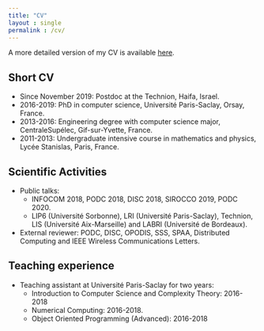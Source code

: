 ```yaml
---
title: "CV"
layout : single
permalink : /cv/
---
```


A more detailed version of my CV is available [here](../assets/cv.pdf).

## Short CV

* Since November 2019: Postdoc at the Technion, Haifa, Israel.
* 2016-2019: PhD in computer science, Université Paris-Saclay, Orsay, France.
* 2013-2016: Engineering degree with computer science major, CentraleSupélec, Gif-sur-Yvette, France.
* 2011-2013: Undergraduate intensive course in mathematics and physics, Lycée Stanislas, Paris, France.

## Scientific Activities

* Public talks:
	* INFOCOM 2018, PODC 2018, DISC 2018, SIROCCO 2019, PODC 2020.
	* LIP6 (Université Sorbonne), LRI (Université Paris-Saclay), Technion, LIS (Université Aix-Marseille) and LABRI (Université de Bordeaux).
* External reviewer: PODC, DISC, OPODIS, SSS, SPAA, Distributed Computing and IEEE Wireless Communications Letters.

## Teaching experience

* Teaching assistant at Université Paris-Saclay for two years:
	* Introduction to Computer Science and Complexity Theory: 2016-2018
	* Numerical Computing: 2016-2018.
	* Object Oriented Programming (Advanced): 2016-2018